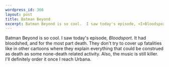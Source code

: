 ```yaml
--- 
wordpress_id: 366
layout: post
title: Batman Beyond
excerpt: Batman Beyond is so cool.  I saw today's episode, <I>Bloodsport</I>.  It had bloodshed, and for the most part death.  They don't try to cover up fatalities like in other cartoons where they explain everything that could be construed as death as some none-death related activity.  Also, the music is still killer.  I'll definitely order it once I reach Urbana.
---
```

Batman Beyond is so cool.  I saw today's episode, <I>Bloodsport</I>.  It had bloodshed, and for the most part death.  They don't try to cover up fatalities like in other cartoons where they explain everything that could be construed as death as some none-death related activity.  Also, the music is still killer.  I'll definitely order it once I reach Urbana.
